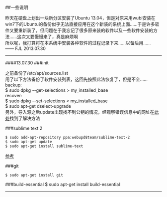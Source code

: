 ##一些说明

昨天在硬盘上划出一块新分区安装了Ubuntu 13.04，但是对原来用wubi安装在win7下的Ubuntu的备份似乎无法直接应用在这个新装的系统上面……于是许多软件又要重新装了，但问题在于我忘记了很多原来装的软件以及一些软件安装的方法……这次又要慢慢来了，真是麻烦啊  
所以呢，我打算将在本系统中安装各种软件的过程记录下来……以备后用……  
—— FJL 2013.07.30

-------------
####13.07.30
###init

之前备份了/etc/apt/sources.list   
用了以下方法备份了软件安装列表，这回先按照此法恢复了，但是不全……  
backup:   
	$ sudo dpkg --get-selections > my_installed_base  
recover:   
	$ sudo dpkg --set-selections < my_installed_base  
	$ sudo apt-get dselect-upgrade  
另外，导入源之后update出现找不到公钥的情况，经观察错误信息中的网址在[此处](http://www.tolaris.com/apt-repository/)找到了解决方法  

###sublime text 2

	$ sudo add-apt-repository ppa:webupd8team/sublime-text-2  
	$ sudo apt-get update  
	$ sudo apt-get install sublime-text  
[参考](http://yishanhe.net/sublime-text-2-ubuntu-ppa/)  

###git

	$ sudo apt-get install git  

###build-essential
	$ sudo apt-get install build-essential  

-----------------------------